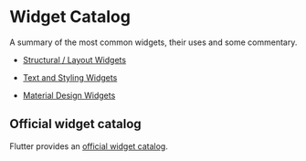 # Widget Catalog

A summary of the most common widgets, their uses and some commentary.

- [Structural / Layout Widgets](catalog/structural_layout.md)

- [Text and Styling Widgets](catalog/text_styling.md)

- [Material Design Widgets](catalog/material_design.md)

## Official widget catalog

Flutter provides an [official widget catalog](https://docs.flutter.dev/ui/widgets).
